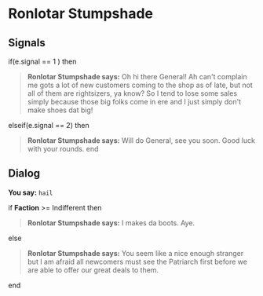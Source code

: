 # Ronlotar Stumpshade


## Signals

if(e.signal == 1 ) then


>**Ronlotar Stumpshade says:** Oh hi there General! Ah can't complain me gots a lot of new customers coming to the shop as of late, but not all of them are rightsizers, ya know? So I tend to lose some sales simply because those big folks come in ere and I just simply don't make shoes dat big!

elseif(e.signal == 2) then


>**Ronlotar Stumpshade says:** Will do General, see you soon. Good luck with your rounds.
end



## Dialog

**You say:** `hail`



if **Faction** >= Indifferent then



>**Ronlotar Stumpshade says:** I makes da boots. Aye.


else



>**Ronlotar Stumpshade says:** You seem like a nice enough stranger but I am afraid all newcomers must see the Patriarch first before we are able to offer our great deals to them.

end
